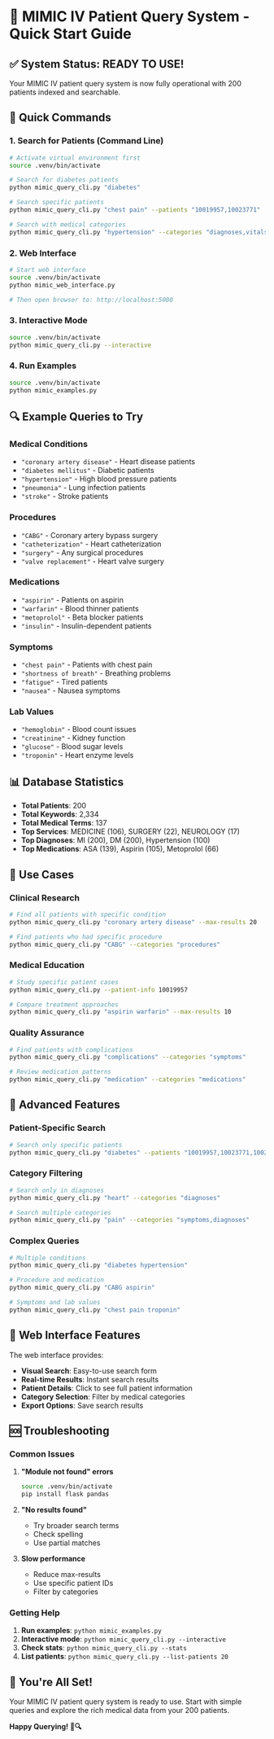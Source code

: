 # 🏥 MIMIC IV Patient Query System - Quick Start Guide

## ✅ System Status: READY TO USE!

Your MIMIC IV patient query system is now fully operational with 200 patients indexed and searchable.

## 🚀 Quick Commands

### 1. **Search for Patients (Command Line)**
```bash
# Activate virtual environment first
source .venv/bin/activate

# Search for diabetes patients
python mimic_query_cli.py "diabetes"

# Search specific patients
python mimic_query_cli.py "chest pain" --patients "10019957,10023771"

# Search with medical categories
python mimic_query_cli.py "hypertension" --categories "diagnoses,vitals"
```

### 2. **Web Interface**
```bash
# Start web interface
source .venv/bin/activate
python mimic_web_interface.py

# Then open browser to: http://localhost:5000
```

### 3. **Interactive Mode**
```bash
source .venv/bin/activate
python mimic_query_cli.py --interactive
```

### 4. **Run Examples**
```bash
source .venv/bin/activate
python mimic_examples.py
```

## 🔍 Example Queries to Try

### Medical Conditions
- `"coronary artery disease"` - Heart disease patients
- `"diabetes mellitus"` - Diabetic patients
- `"hypertension"` - High blood pressure patients
- `"pneumonia"` - Lung infection patients
- `"stroke"` - Stroke patients

### Procedures
- `"CABG"` - Coronary artery bypass surgery
- `"catheterization"` - Heart catheterization
- `"surgery"` - Any surgical procedures
- `"valve replacement"` - Heart valve surgery

### Medications
- `"aspirin"` - Patients on aspirin
- `"warfarin"` - Blood thinner patients
- `"metoprolol"` - Beta blocker patients
- `"insulin"` - Insulin-dependent patients

### Symptoms
- `"chest pain"` - Patients with chest pain
- `"shortness of breath"` - Breathing problems
- `"fatigue"` - Tired patients
- `"nausea"` - Nausea symptoms

### Lab Values
- `"hemoglobin"` - Blood count issues
- `"creatinine"` - Kidney function
- `"glucose"` - Blood sugar levels
- `"troponin"` - Heart enzyme levels

## 📊 Database Statistics

- **Total Patients**: 200
- **Total Keywords**: 2,334
- **Total Medical Terms**: 137
- **Top Services**: MEDICINE (106), SURGERY (22), NEUROLOGY (17)
- **Top Diagnoses**: MI (200), DM (200), Hypertension (100)
- **Top Medications**: ASA (139), Aspirin (105), Metoprolol (66)

## 🎯 Use Cases

### Clinical Research
```bash
# Find all patients with specific condition
python mimic_query_cli.py "coronary artery disease" --max-results 20

# Find patients who had specific procedure
python mimic_query_cli.py "CABG" --categories "procedures"
```

### Medical Education
```bash
# Study specific patient cases
python mimic_query_cli.py --patient-info 10019957

# Compare treatment approaches
python mimic_query_cli.py "aspirin warfarin" --max-results 10
```

### Quality Assurance
```bash
# Find patients with complications
python mimic_query_cli.py "complications" --categories "symptoms"

# Review medication patterns
python mimic_query_cli.py "medication" --categories "medications"
```

## 🔧 Advanced Features

### Patient-Specific Search
```bash
# Search only specific patients
python mimic_query_cli.py "diabetes" --patients "10019957,10023771,10026161"
```

### Category Filtering
```bash
# Search only in diagnoses
python mimic_query_cli.py "heart" --categories "diagnoses"

# Search multiple categories
python mimic_query_cli.py "pain" --categories "symptoms,diagnoses"
```

### Complex Queries
```bash
# Multiple conditions
python mimic_query_cli.py "diabetes hypertension"

# Procedure and medication
python mimic_query_cli.py "CABG aspirin"

# Symptoms and lab values
python mimic_query_cli.py "chest pain troponin"
```

## 📱 Web Interface Features

The web interface provides:
- **Visual Search**: Easy-to-use search form
- **Real-time Results**: Instant search results
- **Patient Details**: Click to see full patient information
- **Category Selection**: Filter by medical categories
- **Export Options**: Save search results

## 🆘 Troubleshooting

### Common Issues

1. **"Module not found" errors**
   ```bash
   source .venv/bin/activate
   pip install flask pandas
   ```

2. **"No results found"**
   - Try broader search terms
   - Check spelling
   - Use partial matches

3. **Slow performance**
   - Reduce max-results
   - Use specific patient IDs
   - Filter by categories

### Getting Help

1. **Run examples**: `python mimic_examples.py`
2. **Interactive mode**: `python mimic_query_cli.py --interactive`
3. **Check stats**: `python mimic_query_cli.py --stats`
4. **List patients**: `python mimic_query_cli.py --list-patients 20`

## 🎉 You're All Set!

Your MIMIC IV patient query system is ready to use. Start with simple queries and explore the rich medical data from your 200 patients.

**Happy Querying! 🏥🔍**
